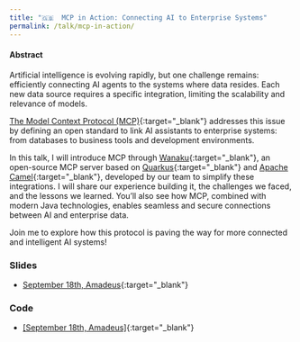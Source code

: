 ```yaml
---
title: "🇬🇧  MCP in Action: Connecting AI to Enterprise Systems"
permalink: /talk/mcp-in-action/
---
```


#### Abstract

Artificial intelligence is evolving rapidly, but one challenge remains: efficiently connecting AI agents to the systems where data resides. Each new data source requires a specific integration, limiting the scalability and relevance of models.

[The Model Context Protocol (MCP)](https://docs.anthropic.com/en/docs/agents-and-tools/mcp){:target="_blank"} addresses this issue by defining an open standard to link AI assistants to enterprise systems: from databases to business tools and development environments.

In this talk, I will introduce MCP through [Wanaku](https://wanaku.ai/){:target="_blank"}, an open-source MCP server based on [Quarkus](https://quarkus.io/){:target="_blank"} and [Apache Camel](https://camel.apache.org/){:target="_blank"}, developed by our team to simplify these integrations. I will share our experience building it, the challenges we faced, and the lessons we learned. You’ll also see how MCP, combined with modern Java technologies, enables seamless and secure connections between AI and enterprise data.

Join me to explore how this protocol is paving the way for more connected and intelligent AI systems!

### Slides
- [September 18th, Amadeus](https://speakerdeck.com/zbendhiba/mcp-in-action-connecting-ai-to-enterprise-systems-sept-2025){:target="_blank"}

### Code
- [[September 18th, Amadeus]](https://github.com/zbendhiba/mcp-demos-2){:target="_blank"}
